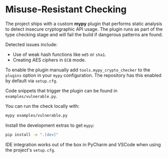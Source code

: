 # Misuse-Resistant Checking

The project ships with a custom **mypy** plugin that performs static
analysis to detect insecure cryptographic API usage. The plugin runs as
part of the type checking stage and will fail the build if dangerous
patterns are found.

Detected issues include:

- Use of weak hash functions like `md5` or `sha1`.
- Creating AES ciphers in `ECB` mode.

To enable the plugin manually add `tools.mypy_crypto_checker` to the
`plugins` option in your `mypy` configuration. The repository has this
enabled by default via ``setup.cfg``.

Code snippets that trigger the plugin can be found in
`examples/vulnerable.py`.

You can run the check locally with:

```bash
mypy examples/vulnerable.py
```

Install the development extras to get ``mypy``:

```bash
pip install -e ".[dev]"
```

IDE integration works out of the box in PyCharm and VSCode when using the
project's `setup.cfg`.
